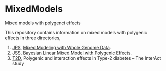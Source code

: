 # MixedModels

Mixed models with polygenci effects

This repository contains information on mixed models with polygenic effects in three directories,

1. [JPS](JPS), [Mixed Modeling with Whole Genome Data](https://www.hindawi.com/journals/jps/2012/485174/).
2. [JSS](JSS), [Bayesian Linear Mixed Model with Polygenic Effects](https://www.jstatsoft.org/index).
3. [T2D](T2D), Polygenic and interaction effects in Type-2 diabetes – The InterAct study


